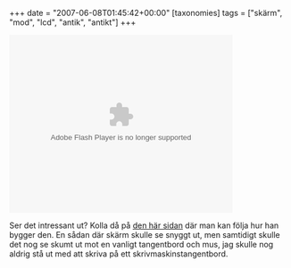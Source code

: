 +++
date = "2007-06-08T01:45:42+00:00"
[taxonomies]
tags = ["skärm", "mod", "lcd", "antik", "antikt"]
+++

<div class="middle">
  <embed type="application/x-shockwave-flash" src="http://flash.revver.com/player/1.0/player.swf" pluginspage="http://www.macromedia.com/go/getflashplayer" scale="noScale" salign="TL" bgcolor="#000000" flashvars="mediaId=289780&#038;affiliateId=0&#038;allowFullScreen=true" allowfullscreen="true" height="320" width="400">
  </embed>
</div>

Ser det intressant ut? Kolla då på [den här sidan][1] där man kan följa hur han bygger den. En sådan där skärm skulle se snyggt ut, men samtidigt skulle det nog se skumt ut mot en vanligt tangentbord och mus, jag skulle nog aldrig stå ut med att skriva på ett skrivmaskinstangentbord.



<small></small>

 [1]: http://steampunkworkshop.com/lcd.shtml
